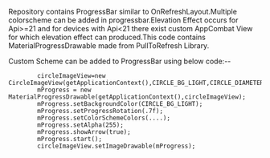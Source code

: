 Repository contains ProgressBar similar to OnRefreshLayout.Multiple colorscheme can be added in progressbar.Elevation Effect occurs for Api>=21 and for devices with Api<21 there exist custom AppCombat View for which elevation effect can produced.This code contains MaterialProgressDrawable made from PullToRefresh Library.

Custom Scheme can be added to ProgressBar using below code:--

```
        circleImageView=new CircleImageView(getApplicationContext(),CIRCLE_BG_LIGHT,CIRCLE_DIAMETER/2);
        mProgress = new MaterialProgressDrawable(getApplicationContext(),circleImageView);
        mProgress.setBackgroundColor(CIRCLE_BG_LIGHT);
        mProgress.setProgressRotation(.7f);
        mProgress.setColorSchemeColors(....);
        mProgress.setAlpha(255);
        mProgress.showArrow(true);
        mProgress.start();
        circleImageView.setImageDrawable(mProgress);

```
